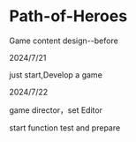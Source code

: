 # Path-of-Heroes

Game content design--before

2024/7/21

just start,Develop a game

2024/7/22

game director，set Editor

start function test and prepare
